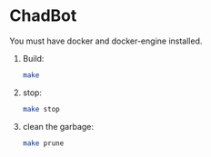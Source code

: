 # ChadBot

You must have docker and docker-engine installed.

1. Build:

   ```sh
   make
   ```

2. stop:

   ```sh
   make stop
   ```

3. clean the garbage:

   ```sh
   make prune
   ```
